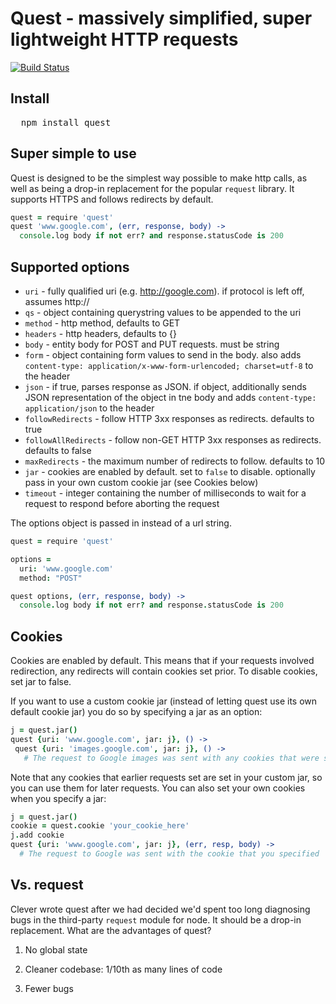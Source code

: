 # Quest - massively simplified, super lightweight HTTP requests

[![Build Status](https://travis-ci.org/Clever/quest.png)](https://travis-ci.org/Clever/quest)

## Install

<pre>
  npm install quest
</pre>

## Super simple to use

Quest is designed to be the simplest way possible to make http calls, as well as being a drop-in replacement for the popular `request` library. It supports HTTPS and follows redirects by default.

```coffeescript
quest = require 'quest'
quest 'www.google.com', (err, response, body) ->
  console.log body if not err? and response.statusCode is 200
```

## Supported options
* `uri` - fully qualified uri (e.g. http://google.com). if protocol is left off, assumes http://
* `qs` - object containing querystring values to be appended to the uri
* `method` - http method, defaults to GET
* `headers` - http headers, defaults to {}
* `body` - entity body for POST and PUT requests. must be string
* `form` - object containing form values to send in the body. also adds `content-type: application/x-www-form-urlencoded; charset=utf-8` to the header
* `json` - if true, parses response as JSON. if object, additionally sends JSON representation of the object in tne body and adds `content-type: application/json` to the header
* `followRedirects` - follow HTTP 3xx responses as redirects. defaults to true
* `followAllRedirects` - follow non-GET HTTP 3xx responses as redirects. defaults to false
* `maxRedirects` - the maximum number of redirects to follow. defaults to 10
* `jar` - cookies are enabled by default. set to `false` to disable. optionally pass in your own custom cookie jar (see Cookies below)
* `timeout` - integer containing the number of milliseconds to wait for a request to respond before aborting the request

The options object is passed in instead of a url string.
```coffeescript
quest = require 'quest'

options =
  uri: 'www.google.com'
  method: "POST"

quest options, (err, response, body) ->
  console.log body if not err? and response.statusCode is 200
```

## Cookies
Cookies are enabled by default. This means that if your requests involved redirection, any redirects will contain cookies set prior. To disable cookies, set jar to false.

If you want to use a custom cookie jar (instead of letting quest use its own default cookie jar) you do so by specifying a jar as an option:

```coffeescript
j = quest.jar()
quest {uri: 'www.google.com', jar: j}, () ->
 quest {uri: 'images.google.com', jar: j}, () ->
   # The request to Google images was sent with any cookies that were set by the original request to Google
```

Note that any cookies that earlier requests set are set in your custom jar, so you can use them for later requests. You can also set your own cookies when you specify a jar:

```coffeescript
j = quest.jar()
cookie = quest.cookie 'your_cookie_here'
j.add cookie
quest {uri: 'www.google.com', jar: j}, (err, resp, body) ->
  # The request to Google was sent with the cookie that you specified
```

## Vs. request
Clever wrote quest after we had decided we'd spent too long diagnosing bugs in the third-party `request` module for node. It should be a drop-in replacement. What are the advantages of quest?

1. No global state

2. Cleaner codebase: 1/10th as many lines of code

3. Fewer bugs
